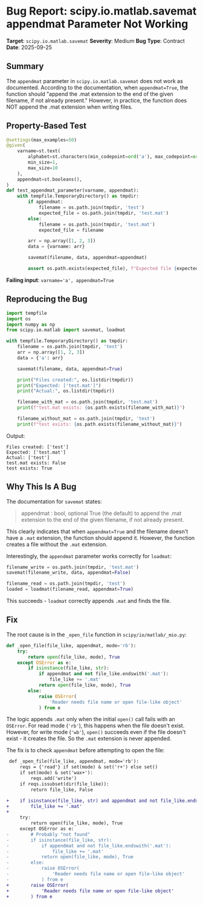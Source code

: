 # Bug Report: scipy.io.matlab.savemat appendmat Parameter Not Working

**Target**: `scipy.io.matlab.savemat`
**Severity**: Medium
**Bug Type**: Contract
**Date**: 2025-09-25

## Summary

The `appendmat` parameter in `scipy.io.matlab.savemat` does not work as documented. According to the documentation, when `appendmat=True`, the function should "append the .mat extension to the end of the given filename, if not already present." However, in practice, the function does NOT append the .mat extension when writing files.

## Property-Based Test

```python
@settings(max_examples=50)
@given(
    varname=st.text(
        alphabet=st.characters(min_codepoint=ord('a'), max_codepoint=ord('z')),
        min_size=1,
        max_size=10
    ),
    appendmat=st.booleans(),
)
def test_appendmat_parameter(varname, appendmat):
    with tempfile.TemporaryDirectory() as tmpdir:
        if appendmat:
            filename = os.path.join(tmpdir, 'test')
            expected_file = os.path.join(tmpdir, 'test.mat')
        else:
            filename = os.path.join(tmpdir, 'test.mat')
            expected_file = filename

        arr = np.array([1, 2, 3])
        data = {varname: arr}

        savemat(filename, data, appendmat=appendmat)

        assert os.path.exists(expected_file), f"Expected file {expected_file} does not exist"
```

**Failing input**: `varname='a', appendmat=True`

## Reproducing the Bug

```python
import tempfile
import os
import numpy as np
from scipy.io.matlab import savemat, loadmat

with tempfile.TemporaryDirectory() as tmpdir:
    filename = os.path.join(tmpdir, 'test')
    arr = np.array([1, 2, 3])
    data = {'a': arr}

    savemat(filename, data, appendmat=True)

    print("Files created:", os.listdir(tmpdir))
    print("Expected: ['test.mat']")
    print("Actual:", os.listdir(tmpdir))

    filename_with_mat = os.path.join(tmpdir, 'test.mat')
    print(f"test.mat exists: {os.path.exists(filename_with_mat)}")

    filename_without_mat = os.path.join(tmpdir, 'test')
    print(f"test exists: {os.path.exists(filename_without_mat)}")
```

Output:
```
Files created: ['test']
Expected: ['test.mat']
Actual: ['test']
test.mat exists: False
test exists: True
```

## Why This Is A Bug

The documentation for `savemat` states:

> appendmat : bool, optional
>     True (the default) to append the .mat extension to the end of the
>     given filename, if not already present.

This clearly indicates that when `appendmat=True` and the filename doesn't have a `.mat` extension, the function should append it. However, the function creates a file without the `.mat` extension.

Interestingly, the `appendmat` parameter works correctly for `loadmat`:

```python
filename_write = os.path.join(tmpdir, 'test.mat')
savemat(filename_write, data, appendmat=False)

filename_read = os.path.join(tmpdir, 'test')
loaded = loadmat(filename_read, appendmat=True)
```

This succeeds - `loadmat` correctly appends `.mat` and finds the file.

## Fix

The root cause is in the `_open_file` function in `scipy/io/matlab/_mio.py`:

```python
def _open_file(file_like, appendmat, mode='rb'):
    try:
        return open(file_like, mode), True
    except OSError as e:
        if isinstance(file_like, str):
            if appendmat and not file_like.endswith('.mat'):
                file_like += '.mat'
            return open(file_like, mode), True
        else:
            raise OSError(
                'Reader needs file name or open file-like object'
            ) from e
```

The logic appends `.mat` only when the initial `open()` call fails with an `OSError`. For read mode (`'rb'`), this happens when the file doesn't exist. However, for write mode (`'wb'`), `open()` succeeds even if the file doesn't exist - it creates the file. So the `.mat` extension is never appended.

The fix is to check `appendmat` before attempting to open the file:

```diff
 def _open_file(file_like, appendmat, mode='rb'):
     reqs = {'read'} if set(mode) & set('r+') else set()
     if set(mode) & set('wax+'):
         reqs.add('write')
     if reqs.issubset(dir(file_like)):
         return file_like, False

+    if isinstance(file_like, str) and appendmat and not file_like.endswith('.mat'):
+        file_like += '.mat'
+
     try:
         return open(file_like, mode), True
     except OSError as e:
-        # Probably "not found"
-        if isinstance(file_like, str):
-            if appendmat and not file_like.endswith('.mat'):
-                file_like += '.mat'
-            return open(file_like, mode), True
-        else:
-            raise OSError(
-                'Reader needs file name or open file-like object'
-            ) from e
+        raise OSError(
+            'Reader needs file name or open file-like object'
+        ) from e
```